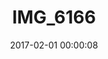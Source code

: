 ---
layout: post
title: IMG_6166
description: Real name unknown
date: 2017-02-01 00:00:08
s3Path: /imgs/2017/02/img-6166.jpg
---